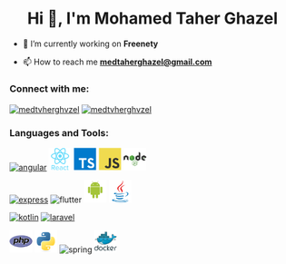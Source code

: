 <h1 align="center">Hi 👋, I'm Mohamed Taher Ghazel</h1>

- 🔭 I’m currently working on **Freenety**

- 📫 How to reach me **medtaherghazel@gmail.com**

<h3 align="left">Connect with me:</h3>
<p align="left">
  <a href="https://instagram.com/medtvherghvzel" target="blank"><img align="center" src="https://raw.githubusercontent.com/rahuldkjain/github-profile-readme-generator/master/src/images/icons/Social/instagram.svg" alt="medtvherghvzel" height="30" width="40" /></a>
  <a href="https://instagram.com/medtvherghvzel" target="blank"><img align="center" src="https://raw.githubusercontent.com/rahuldkjain/github-profile-readme-generator/master/src/images/icons/Social/facebook.svg" alt="medtvherghvzel" height="30" width="40" /></a>
</p>

<h3 align="left">Languages and Tools:</h3>
<p align="left">
  <a href="https://angular.io" target="_blank" rel="noreferrer"><img src="https://angular.io/assets/images/logos/angular/angular.svg" alt="angular" width="40" height="40"/></a>
  <a href="https://www.adobe.com/products/xd.html" target="_blank" rel="noreferrer"><img src="https://raw.githubusercontent.com/devicons/devicon/master/icons/react/react-original-wordmark.svg" alt="react" width="40" height="40"/></a>
   <img src="https://raw.githubusercontent.com/devicons/devicon/master/icons/typescript/typescript-original.svg" alt="typescript" width="40" height="40"/>
<img src="https://raw.githubusercontent.com/devicons/devicon/master/icons/javascript/javascript-original.svg" alt="javascript" width="40" height="40"/>
  <img src="https://raw.githubusercontent.com/devicons/devicon/master/icons/nodejs/nodejs-original-wordmark.svg" alt="nodejs" width="40" height="40"/>
  
  <a href="https://expressjs.com" target="_blank" rel="noreferrer"><img src="https://th.bing.com/th/id/R.b494149af68e3357feb60cd89e53d9ec?rik=3Uz2%2bjUlKBbawg&pid=ImgRaw&r=0" alt="express" width="40" height="40"/></a>
  <img src="https://www.vectorlogo.zone/logos/flutterio/flutterio-icon.svg" alt="flutter" width="40" height="40"/>
  <a href="https://developer.android.com" target="_blank" rel="noreferrer"><img src="https://raw.githubusercontent.com/devicons/devicon/master/icons/android/android-original-wordmark.svg" alt="android" width="40" height="40"/></a>
  <img src="https://raw.githubusercontent.com/devicons/devicon/master/icons/java/java-original.svg" alt="java" width="40" height="40"/>
  
  <a href="https://kotlinlang.org" target="_blank" rel="noreferrer"><img src="https://www.vectorlogo.zone/logos/kotlinlang/kotlinlang-icon.svg" alt="kotlin" width="40" height="40"/></a>
  <a href="https://laravel.com/" target="_blank" rel="noreferrer"><img src="https://laravel.com/img/logomark.min.svg" alt="laravel" width="40" height="40"
/></a>
  
  <img src="https://raw.githubusercontent.com/devicons/devicon/master/icons/php/php-original.svg" alt="php" width="40" height="40"/>
  <img src="https://raw.githubusercontent.com/devicons/devicon/master/icons/python/python-original.svg" alt="python" width="40" height="40"/>
  <img src="https://www.vectorlogo.zone/logos/springio/springio-icon.svg" alt="spring" width="40" height="40"/>

   <img src="https://raw.githubusercontent.com/devicons/devicon/master/icons/docker/docker-original-wordmark.svg" alt="docker" width="40" height="40"/>
</p>
